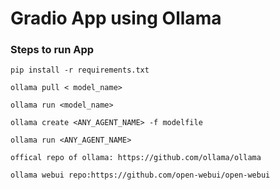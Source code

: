 # Gradio App using Ollama

### Steps to run App

`pip install -r requirements.txt`

`ollama pull < model_name>`

`ollama run <model_name>`

`ollama create <ANY_AGENT_NAME> -f modelfile`

`ollama run <ANY_AGENT_NAME>`

`offical repo of ollama: https://github.com/ollama/ollama`

`ollama webui repo:https://github.com/open-webui/open-webui`